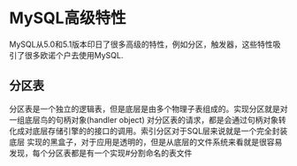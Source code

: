 # MySQL高级特性

MySQL从5.0和5.1版本印日了很多高级的特性，例如分区，触发器，这些特性吸引了很多欧诺个户去使用MySQL.

## 分区表

分区表是一个独立的逻辑表，但是底层是由多个物理子表组成的。实现分区就是对一组底层鸟的句柄对象(handler object)
对分区表的请求，都是会通过句柄对象转化成对底层存储引擎的的接口的调用。索引分区对于SQL层来说就是一个完全封装底层
实现的黑盒子，对于应用是透明的，但是从底层的文件系统来看就是很容易发现，每个分区表都是有一个实现#分割命名的表文件


